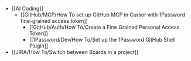- [[AI Coding]]
	- [[GitHub/MCP/How To set up GitHub MCP in Cursor with 1Password fine-grained access token]]
		- [[GitHub/Auth/How To/Create a Fine Grained Personal Access Token]]
		- [[1Password/Dev/How To/Set up the 1Password GitHub Shell Plugin]]
- [[JIRA/How To/Switch between Boards in a project]]